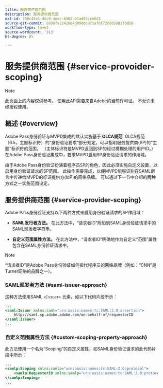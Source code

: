 ```yaml
---
title: 服务提供商范围
description: 服务提供商范围
exl-id: 730c43e1-46c0-4eec-b562-b1ad93cce6d3
source-git-commit: 8896fa2242664d09ddd871af8f72d8858d1f0d50
workflow-type: tm+mt
source-wordcount: '313'
ht-degree: 0%

---
```


# 服务提供商范围 {#service-provoider-scoping}

>[!NOTE]
>
>此页面上的内容仅供参考。 使用此API需要来自Adobe的当前许可证。 不允许未经授权使用。

## 概述 {#overview}

Adobe Pass身份验证与MVPD集成的默认实施基于 **OLCA规范**. OLCA规范（6.5，主题标识符）的“身份验证要求”部分规定，可以指明服务提供商(SP)的“主题”标识符的范围。 （主体标识符是MVPD返回到SP的经过模糊处理的用户ID。）  在Adobe Pass身份验证集成中，要求MVPD启用SP身份验证请求的作用域。

由于Adobe Pass身份验证扮演着程序员SP的角色，因此必须实施自定义设置，以启用身份验证请求的SP范围。  此操作需要完成，以便MVPD能够识别在SAML断言中传递给MVPD的标识提供方(IdP)的网络品牌。  可以通过下一节中介绍的两种方式之一实施范围设定。

## 服务提供商范围 {#service-provider-scoping}

Adobe Pass身份验证支持以下两种方式来启用身份验证请求的SP作用域：

* **SAML发行者方法。**  在此方法中，“请求者ID”附加到SAML身份验证请求中的SAML颁发者字符串。

* **自定义范围属性方法。**  在此方法中，“请求者ID”明确地作为自定义“范围”属性包含在SAML身份验证请求中。

>[!NOTE]
>
>“请求者ID”是Adobe Pass身份验证如何指代程序员的网络品牌（例如：“CNN”是Turner网络的品牌之一）。

### SAML颁发者方法 {#saml-issuer-approach}

这种方法使用SAML `<Issuer>` 元素，如以下代码片段所示：

```xml
...
<saml:Issuer xmlns:saml="urn:oasis:names:tc:SAML:2.0:assertion">
    http://saml.sp.adobe.adobe.com/on-behalf-of/requestorID
</saml:Issuer>
...
```

### 自定义范围属性方法 {#custom-scoping-property-approach}

此方法使用一个名为“Scoping”的自定义属性，如SAML身份验证请求的此代码片段中所示：

```xml
...
<samlp:Scoping xmlns:samlp="urn:oasis:names:tc:SAML:2.0:protocol">
    <samlp:RequesterID xmlns:samlp="urn:oasis:names:tc:SAML:2.0:protocol">requestorID</samlp:RequesterID>
</samlp:Scoping>
...
```

<!--
>[!RELATEDINFORMATION]
>* [MVPD Authentication](/help/authentication/authn-usecase.md)
>* **OLCA Specification**
-->
